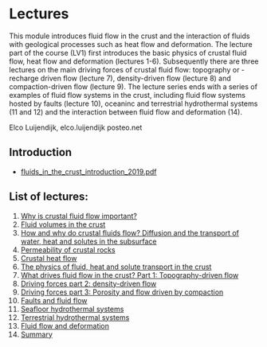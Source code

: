 # Lectures

This module introduces fluid flow in the crust and the interaction of fluids with geological processes such as heat flow and deformation. The lecture part of the course (LV1) first introduces the basic physics of crustal fluid flow, heat flow and deformation (lectures 1-6). Subsequently there are three lectures on the main driving forces of crustal fluid flow: topography or -recharge driven flow (lecture 7), density-driven flow (lecture 8) and compaction-driven flow (lecture 9). The lecture series ends with a series of examples of fluid flow systems in the crust, including fluid flow systems hosted by faults (lecture 10), oceaninc and terrestrial hydrothermal systems (11 and 12) and the interaction between fluid flow and deformation (14).

Elco Luijendijk, elco.luijendijk <at> posteo.net

## Introduction
* [fluids_in_the_crust_introduction_2019.pdf](fluids_in_the_crust_introduction_2019.pdf)


## List of lectures:

1. [Why is crustal fluid flow important?](lecture_1_fluids_overview.pdf)
2. [Fluid volumes in the crust](lecture_2_fluid_volumes.pdf)
3. [How and why do crustal fluids flow? Diffusion and the transport of water, heat and solutes in the subsurface](lecture_3_diffusion_and_fluids.pdf)
4. [Permeability of crustal rocks](lecture_4_permeability.pdf)
5. [Crustal heat flow](lecture_5_crustal_heat_flow.pdf)
6. [The physics of fluid, heat and solute transport in the crust](lecture_6_more_physics.pdf)
7. [What drives fluid flow in the crust? Part 1: Topography-driven flow](lecture_7_topography_driven_flow.pdf)
8. [Driving forces part 2: density-driven flow](lecture_8_density_driven_flow.pdf)
9. [Driving forces part 3: Porosity and flow driven by compaction](lecture_9_compaction.pdf)
10. [Faults and fluid flow](lecture_10_faults_and_deformation.pdf)
11. [Seafloor hydrothermal systems](lecture_11_oceanic_hydrothermal_systems.pdf)
12. [Terrestrial hydrothermal systems](lecture_12_terrestrial_hydrothermal_systems.pdf)
13. [Fluid flow and deformation](lecture_13_fluids_and_deformation.pdf)
14. [Summary](lecture_14_summary.pdf)

